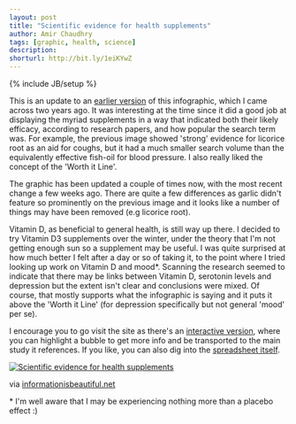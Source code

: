 ```yaml
---
layout: post
title: "Scientific evidence for health supplements"
author: Amir Chaudhry
tags: [graphic, health, science]
description:
shorturl: http://bit.ly/1eiKYwZ
---
```

{% include JB/setup %}

This is an update to an [earlier version][1] of this infographic, which I 
came across two years ago.  It was interesting at the time since it did a 
good job at displaying the myriad supplements in a way that indicated both 
their likely efficacy, according to research papers, and how popular the 
search term was.  For example, the previous image showed 'strong' evidence 
for licorice root as an aid for coughs, but it had a much smaller search 
volume than the equivalently effective fish-oil for blood pressure.  I also 
really liked the concept of the 'Worth it Line'.

The graphic has been updated a couple of times now, with the most recent 
change a few weeks ago.  There are quite a few differences as garlic didn't 
feature so prominently on the previous image and it looks like a number of 
things may have been removed (e.g licorice root).  

Vitamin D, as beneficial to general health, is still way up there.  I 
decided to try Vitamin D3 supplements over the winter, under the theory that 
I'm not getting enough sun so a supplement may be useful.  I was quite 
surprised at how much better I felt after a day or so of taking it, to the 
point where I tried looking up work on Vitamin D and mood\*.  Scanning the 
research seemed to indicate that there may be links between Vitamin D, 
serotonin levels and depression but the extent isn't clear and conclusions 
were mixed.  Of course, that mostly supports what the infographic is saying 
and it puts it above the 'Worth it Line' (for depression specifically but 
not general 'mood' per se).

I encourage you to go visit the site as there's an 
[interactive version][play], where you can highlight a bubble to get more 
info and be transported to the main study it references.  If you like, you 
can also dig into the [spreadsheet itself][data].

[![Scientific evidence for health supplements](http://amirchaudhry.com/images/web/snakeoil-supplements-2014-01-08.png)](http://www.informationisbeautiful.net/visualizations/snake-oil-supplements/)

via [informationisbeautiful.net](http://www.informationisbeautiful.net/visualizations/snake-oil-supplements/)

<!-- footnotes -->
<p class="footnote">* I'm well aware that I may be experiencing nothing more than a placebo effect :)</p>


[1]: http://amirchaudhry.com/scientific-evidence-for-health-supplements/
[play]: http://www.informationisbeautiful.net/play/snake-oil-supplements/
[data]: http://bit.ly/snakeoilsupps
